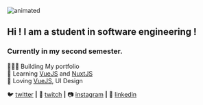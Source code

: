 ![animated](video_github.gif)
## Hi ! I am a student in software engineering !  
### Currently in my second semester.

👨🏼‍💻 Building <!--[My portfolio][portfolio]-->  My portfolio  
🧠 Learning [VueJS][vuejs] and [NuxtJS][nuxtjs]  
💜 Loving [VueJS][vuejs], UI Design  

<!-- 🏡 [website][website] **|**  -->
🐦 [twitter][twitter] **|** 
🎥 [twitch][twitch] **|** 
📷 [instagram][instagram] **|** 
👔 [linkedin][linkedin]

[vuejs]: http://https://vuejs.org/
[portfolio]: https://murphee.netlify.app
[nuxtjs]: https://https://nuxtjs.org/
[twitter]: https://twitter.com/NDX_dev
[twitch]: https://twitch.tv/ndx_dev
[instagram]: https://instagram.com/nic_ndx
[linkedin]: https://linkedin.com/in/nicdx-dev